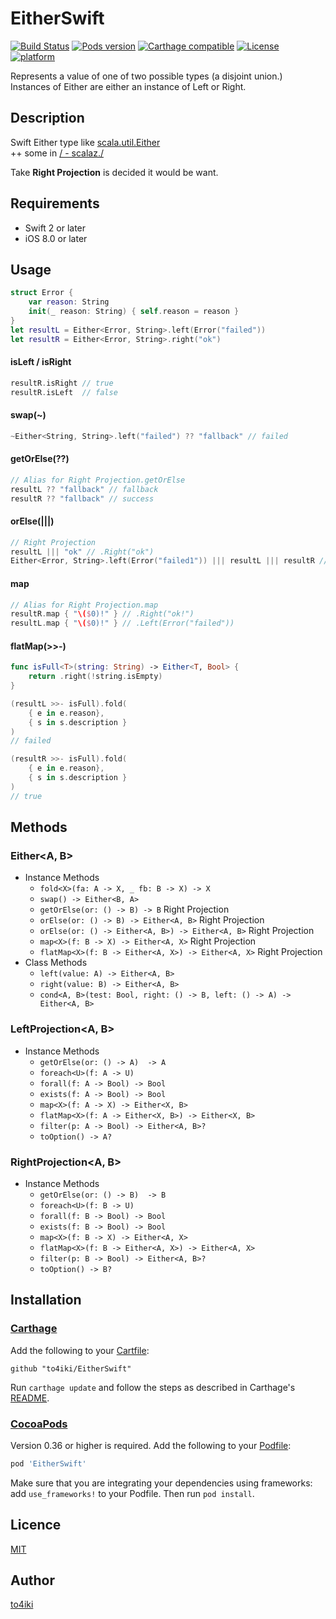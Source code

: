 EitherSwift
===========

[![Build Status][status-image]][status-url]
[![Pods version][pod-image]][pod-url]
[![Carthage compatible][carthage-image]][carthage-url]
[![License][license-image]][license-url]
[![platform][platform-image]][platform-url]

Represents a value of one of two possible types (a disjoint union.)  
Instances of Either are either an instance of Left or Right.

## Description

Swift Either type like [scala.util.Either](http://www.scala-lang.org/api/current/#scala.util.Either)  
++ some in  [\/ - scalaz.\/](http://docs.typelevel.org/api/scalaz/stable/7.0.2/doc/#scalaz.$bslash$div)

Take **Right Projection** is decided it would be want.

## Requirements

- Swift 2 or later
- iOS 8.0 or later

## Usage

```swift
struct Error {
    var reason: String
    init(_ reason: String) { self.reason = reason }
}
let resultL = Either<Error, String>.left(Error("failed"))
let resultR = Either<Error, String>.right("ok")
```

#### isLeft / isRight
```swift
resultR.isRight // true
resultR.isLeft  // false
```

#### swap(~)
```swift
~Either<String, String>.left("failed") ?? "fallback" // failed
```

#### getOrElse(??)
```swift
// Alias for Right Projection.getOrElse
resultL ?? "fallback" // fallback
resultR ?? "fallback" // success
```

#### orElse(|||)
```swift
// Right Projection
resultL ||| "ok" // .Right("ok")
Either<Error, String>.left(Error("failed1")) ||| resultL ||| resultR // .Right("ok")
```

#### map
```swift
// Alias for Right Projection.map
resultR.map { "\($0)!" } // .Right("ok!")
resultL.map { "\($0)!" } // .Left(Error("failed"))
```

#### flatMap(>>-)
```swift
func isFull<T>(string: String) -> Either<T, Bool> {
    return .right(!string.isEmpty)
}

(resultL >>- isFull).fold(
    { e in e.reason},
    { s in s.description }
)
// failed

(resultR >>- isFull).fold(
    { e in e.reason},
    { s in s.description }
)
// true
```

## Methods

### Either\<A, B\>

- Instance Methods
    - `fold<X>(fa: A -> X, _ fb: B -> X) -> X`
    - `swap() -> Either<B, A>`
    - `getOrElse(or: () -> B) -> B` Right Projection
    - `orElse(or: () -> B) -> Either<A, B>` Right Projection
    - `orElse(or: () -> Either<A, B>) -> Either<A, B>` Right Projection
    - `map<X>(f: B -> X) -> Either<A, X>` Right Projection
    - `flatMap<X>(f: B -> Either<A, X>) -> Either<A, X>` Right Projection
- Class Methods
    - `left(value: A) -> Either<A, B>`
    - `right(value: B) -> Either<A, B>`
    - `cond<A, B>(test: Bool, right: () -> B, left: () -> A) -> Either<A, B>`

### LeftProjection\<A, B\>
- Instance Methods
    - `getOrElse(or: () -> A)  -> A`
    - `foreach<U>(f: A -> U)`
    - `forall(f: A -> Bool) -> Bool`
    - `exists(f: A -> Bool) -> Bool`
    - `map<X>(f: A -> X) -> Either<X, B>`
    - `flatMap<X>(f: A -> Either<X, B>) -> Either<X, B>`
    - `filter(p: A -> Bool) -> Either<A, B>?`
    - `toOption() -> A?`

### RightProjection\<A, B\>
- Instance Methods
    - `getOrElse(or: () -> B)  -> B`
    - `foreach<U>(f: B -> U)`
    - `forall(f: B -> Bool) -> Bool`
    - `exists(f: B -> Bool) -> Bool`
    - `map<X>(f: B -> X) -> Either<A, X>`
    - `flatMap<X>(f: B -> Either<A, X>) -> Either<A, X>`
    - `filter(p: B -> Bool) -> Either<A, B>?`
    - `toOption() -> B?`

## Installation

### [Carthage](https://github.com/Carthage/Carthage)
Add the following to your [Cartfile](https://github.com/Carthage/Carthage/blob/master/Documentation/Artifacts.md#cartfile):

```
github "to4iki/EitherSwift"
```

Run `carthage update` and follow the steps as described in Carthage's [README](https://github.com/Carthage/Carthage#adding-frameworks-to-an-application).


### [CocoaPods](http://cocoapods.org/)
Version 0.36 or higher is required. Add the following to your [Podfile](http://guides.cocoapods.org/using/the-podfile.html):

```rb
pod 'EitherSwift'
```

Make sure that you are integrating your dependencies using frameworks: add `use_frameworks!` to your Podfile. Then run `pod install`.

## Licence

[MIT](http://to4iki.mit-license.org/)

## Author

[to4iki](https://github.com/to4iki)

[status-url]: https://travis-ci.org/to4iki/EitherSwift
[status-image]: https://travis-ci.org/to4iki/EitherSwift.svg

[pod-url]: http://cocoadocs.org/docsets/EitherSwift
[pod-image]: https://img.shields.io/cocoapods/v/EitherSwift.svg?style=flat

[platform-url]: http://cocoadocs.org/docsets/EitherSwift
[platform-image]: https://img.shields.io/cocoapods/p/EitherSwift.svg?style=flat

[carthage-url]: https://github.com/Carthage/Carthage
[carthage-image]: https://img.shields.io/badge/Carthage-compatible-4BC51D.svg?style=flat

[license-url]: http://to4iki.mit-license.org/
[license-image]: http://img.shields.io/badge/license-MIT-brightgreen.svg
